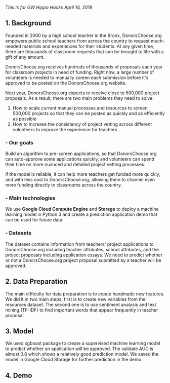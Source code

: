 _This is for GW Hippo Hacks April 14, 2018_


## 1. Background

Founded in 2000 by a high school teacher in the Bronx, DonorsChoose.org empowers public school teachers from across the country to request much-needed materials and experiences for their students. At any given time, there are thousands of classroom requests that can be brought to life with a gift of any amount.

DonorsChoose.org receives hundreds of thousands of proposals each year for classroom projects in need of funding. Right now, a large number of volunteers is needed to manually screen each submission before it's approved to be posted on the DonorsChoose.org website.

Next year, DonorsChoose.org expects to receive close to 500,000 project proposals. As a result, there are two main problems they need to solve:

1. How to scale current manual processes and resources to screen 500,000 projects so that they can be posted as quickly and as efficiently as possible
2. How to increase the consistency of project vetting across different volunteers to improve the experience for teachers

### - Our goals

Build an algorithm to pre-screen applications, so that DonorsChoose.org can auto-approve some applications quickly, and volunteers can spend their time on more nuanced and detailed project vetting processes.

If the model is reliable, it can help more teachers get funded more quickly, and with less cost to DonorsChoose.org, allowing them to channel even more funding directly to classrooms across the country.

### - Main technologies

We use **Google Cloud Compute Engine** and **Storage** to deploy a machine learning model in Python 3 and create a prediction application demo that can be used for future data.

### - Datasets

The dataset contains information from teachers' project applications to DonorsChoose.org including teacher attributes, school attributes, and the project proposals including application essays. We need to predict whether or not a DonorsChoose.org project proposal submitted by a teacher will be approved.

## 2. Data Preparation

The main difficulty for data preparation is to create handmade new features. We did it in two main steps, first is to create new variables from the resources dataset. The second one is to use sentiment analysis and text mining (TF-IDF) to find important words that appear frequently in teacher proposal.

## 3. Model

We used xgboost package to create a supervised machine learning model to predict whether an application will be approved. The validate AUC is almost 0.8 which shows a relatively good prediction model. We saved the model in Google Cloud Storage for further prediction in the demo. 

## 4. Demo






